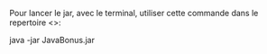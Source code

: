 Pour lancer le jar, avec le terminal, utiliser cette commande dans le repertoire <<Implementation>>:

java -jar JavaBonus.jar
